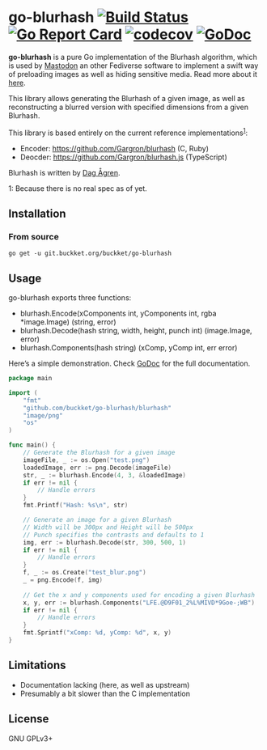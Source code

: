 # go-blurhash [![Build Status](https://travis-ci.org/buckket/go-blurhash.svg)](https://travis-ci.org/buckket/go-blurhash) [![Go Report Card](https://goreportcard.com/badge/github.com/buckket/go-blurhash)](https://goreportcard.com/report/github.com/buckket/go-blurhash) [![codecov](https://codecov.io/gh/buckket/go-blurhash/branch/master/graph/badge.svg)](https://codecov.io/gh/buckket/go-blurhash) [![GoDoc](https://godoc.org/github.com/buckket/go-blurhash?status.svg)](https://godoc.org/github.com/buckket/go-blurhash)

**go-blurhash** is a pure Go implementation of the Blurhash algorithm, which is used by
[Mastodon](https://github.com/tootsuite/mastodon) an other Fediverse software to implement a swift way of preloading images as well
as hiding sensitive media. Read more about it [here](https://blog.joinmastodon.org/2019/05/improving-support-for-adult-content-on-mastodon/).

This library allows generating the Blurhash of a given image, as well as
reconstructing a blurred version with specified dimensions from a given Blurhash.

This library is based entirely on the current reference implementations<sup>[1](#note1)</sup>:
- Encoder: https://github.com/Gargron/blurhash (C, Ruby)
- Deocder: https://github.com/Gargron/blurhash.js (TypeScript)

Blurhash is written by [Dag Ågren](https://github.com/DagAgren).

<a name="note">1</a>: Because there is no real spec as of yet.

## Installation

### From source

    go get -u git.buckket.org/buckket/go-blurhash

## Usage

go-blurhash exports three functions:
- blurhash.Encode(xComponents int, yComponents int, rgba *image.Image) (string, error)
- blurhash.Decode(hash string, width, height, punch int) (image.Image, error)
- blurhash.Components(hash string) (xComp, yComp int, err error)

Here’s a simple demonstration. Check [GoDoc](https://godoc.org/github.com/buckket/go-blurhash) for the full documentation.

```go
package main

import (
	"fmt"
	"github.com/buckket/go-blurhash/blurhash"
	"image/png"
	"os"
)

func main() {
	// Generate the Blurhash for a given image
	imageFile, _ := os.Open("test.png")
	loadedImage, err := png.Decode(imageFile)
	str, _ := blurhash.Encode(4, 3, &loadedImage)
	if err != nil {
		// Handle errors
	}
	fmt.Printf("Hash: %s\n", str)

	// Generate an image for a given Blurhash
	// Width will be 300px and Height will be 500px
	// Punch specifies the contrasts and defaults to 1
	img, err := blurhash.Decode(str, 300, 500, 1)
	if err != nil {
		// Handle errors
	}
	f, _ := os.Create("test_blur.png")
	_ = png.Encode(f, img)
	
	// Get the x and y components used for encoding a given Blurhash
	x, y, err := blurhash.Components("LFE.@D9F01_2%L%MIVD*9Goe-;WB")
	if err != nil {
		// Handle errors
	}
	fmt.Sprintf("xComp: %d, yComp: %d", x, y)
}

```

## Limitations

- Documentation lacking (here, as well as upstream)
- Presumably a bit slower than the C implementation

## License

 GNU GPLv3+
 
